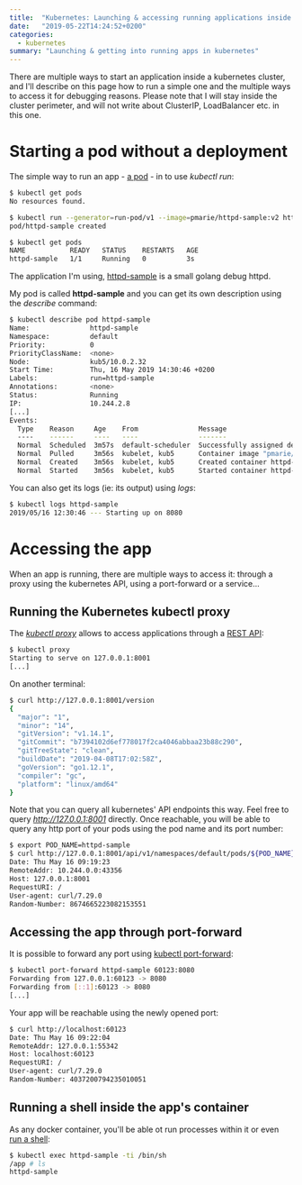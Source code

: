 ```yaml
---
title:  "Kubernetes: Launching & accessing running applications inside the cluster"
date:   "2019-05-22T14:24:52+0200"
categories:
  - kubernetes
summary: "Launching & getting into running apps in kubernetes"
---
```


There are multiple ways to start an application inside a kubernetes cluster, and I'll describe on this page how to run a simple one and the multiple ways to access it for debugging reasons. Please note that I will stay inside the cluster perimeter, and will not write about ClusterIP, LoadBalancer etc. in this one.

# Starting a pod without a deployment

The simple way to run an app - [a pod](https://kubernetes.io/docs/concepts/workloads/pods/pod/) - in to use *kubectl run*:

```sh
$ kubectl get pods
No resources found.

$ kubectl run --generator=run-pod/v1 --image=pmarie/httpd-sample:v2 httpd-sample
pod/httpd-sample created

$ kubectl get pods
NAME           READY   STATUS    RESTARTS   AGE
httpd-sample   1/1     Running   0          3s
```

The application I'm using, [httpd-sample](https://hub.docker.com/r/pmarie/httpd-sample) is a small golang debug httpd.

My pod is called **httpd-sample** and you can get its own description using the *describe* command:

```sh
$ kubectl describe pod httpd-sample
Name:               httpd-sample
Namespace:          default
Priority:           0
PriorityClassName:  <none>
Node:               kub5/10.0.2.32
Start Time:         Thu, 16 May 2019 14:30:46 +0200
Labels:             run=httpd-sample
Annotations:        <none>
Status:             Running
IP:                 10.244.2.8
[...]
Events:
  Type    Reason     Age    From               Message
  ----    ------     ----   ----               -------
  Normal  Scheduled  3m57s  default-scheduler  Successfully assigned default/httpd-sample to kub5
  Normal  Pulled     3m56s  kubelet, kub5      Container image "pmarie/httpd-sample:v2" already present on machine
  Normal  Created    3m56s  kubelet, kub5      Created container httpd-sample
  Normal  Started    3m56s  kubelet, kub5      Started container httpd-sample
```

You can also get its logs (ie: its output) using *logs*:

```sh
$ kubectl logs httpd-sample
2019/05/16 12:30:46 --- Starting up on 8080
```

# Accessing the app

When an app is running, there are multiple ways to access it: through a proxy using the kubernetes API, using a port-forward or a service...

## Running the Kubernetes kubectl proxy

The [*kubectl proxy*](https://kubernetes.io/docs/concepts/cluster-administration/proxies/) allows to access applications through a [REST API](https://kubernetes.io/docs/tasks/access-application-cluster/access-cluster/#directly-accessing-the-rest-api):

```sh
$ kubectl proxy
Starting to serve on 127.0.0.1:8001
[...]
```

On another terminal:

```sh
$ curl http://127.0.0.1:8001/version
{
  "major": "1",
  "minor": "14",
  "gitVersion": "v1.14.1",
  "gitCommit": "b7394102d6ef778017f2ca4046abbaa23b88c290",
  "gitTreeState": "clean",
  "buildDate": "2019-04-08T17:02:58Z",
  "goVersion": "go1.12.1",
  "compiler": "gc",
  "platform": "linux/amd64"
}
```

Note that you can query all kubernetes' API endpoints this way. Feel free to query *http://127.0.0.1:8001* directly. Once reachable, you will be able to query any http port of your pods using the pod name and its port number:


```sh
$ export POD_NAME=httpd-sample
$ curl http://127.0.0.1:8001/api/v1/namespaces/default/pods/${POD_NAME}:8080/proxy/
Date: Thu May 16 09:19:23
RemoteAddr: 10.244.0.0:43356
Host: 127.0.0.1:8001
RequestURI: /
User-agent: curl/7.29.0
Random-Number: 8674665223082153551
```

## Accessing the app through port-forward

It is possible to forward any port using [kubectl port-forward](https://kubernetes.io/docs/tasks/access-application-cluster/port-forward-access-application-cluster/):

```sh
$ kubectl port-forward httpd-sample 60123:8080
Forwarding from 127.0.0.1:60123 -> 8080
Forwarding from [::1]:60123 -> 8080
[...]
```

Your app will be reachable using the newly opened port:

```sh
$ curl http://localhost:60123
Date: Thu May 16 09:22:04
RemoteAddr: 127.0.0.1:55342
Host: localhost:60123
RequestURI: /
User-agent: curl/7.29.0
Random-Number: 4037200794235010051
```

## Running a shell inside the app's container

As any docker container, you'll be able ot run processes within it or even [run a shell](https://kubernetes.io/docs/tasks/debug-application-cluster/get-shell-running-container/):

```sh
$ kubectl exec httpd-sample -ti /bin/sh
/app # ls
httpd-sample
```